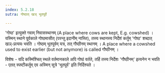 ```yaml
---
index: 5.2.18
sutra: गोष्ठात् खञ् भूतपूर्वे

---
```

'गोष्ठ' इत्युक्ते गवाम् निवासस्थानम् (A place where cows are kept, E.g. cowshed) । यस्मिन् स्थाने पूर्वकाले गोष्ठमासीत् (परन्तु इदानीम् नास्ति), तस्य स्थानस्य निर्देशं कर्तुम् 'गोष्ठ' शब्दात् खञ्-प्रत्ययः भवति । गोष्ठम् भूतपूर्वम् यत्र, तत् गौष्ठीनम् स्थानम् । A place where a cowshed used to exist earlier (but not anymore) is called गौष्ठीनम् ।



विशेषः - यदि कस्मिंश्चित् स्थले वर्तमानकाले अपि गोष्ठं वर्तते, तर्हि तस्य निर्देशः 'गौष्ठीनम्' इत्यनेन न भवति - एतत् स्पष्टीकर्तुम् एव अस्मिन् सूत्रे 'भूतपूर्व' इति निर्दिश्यते । 